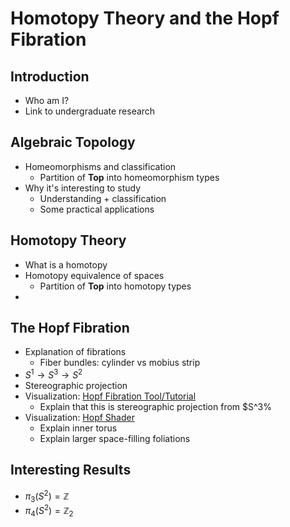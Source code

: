 # Homotopy Theory and the Hopf Fibration

## Introduction
- Who am I?
- Link to undergraduate research


## Algebraic Topology
- Homeomorphisms and classification
	- Partition of $\mathbf{Top}$ into homeomorphism types
- Why it's interesting to study
	- Understanding + classification
	- Some practical applications
## Homotopy Theory
- What is a homotopy
- Homotopy equivalence of spaces
	- Partition of $\mathbf{Top}$ into homotopy types
-

## The Hopf Fibration
- Explanation of fibrations
	- Fiber bundles: cylinder vs mobius strip
- $S^1 \to S^3 \to S^2$
- Stereographic projection
- Visualization: [Hopf Fibration Tool/Tutorial](http://philogb.github.io/page/hopf/)
	- Explain that this is stereographic projection from $S^3%
- Visualization: [Hopf Shader](https://www.shadertoy.com/view/MstfDs)
	- Explain inner torus
	- Explain larger space-filling foliations

## Interesting Results
- $\pi_3(S^2) = \mathbb{Z}$
- $\pi_4(S^2) = \mathbb{Z}_2$

